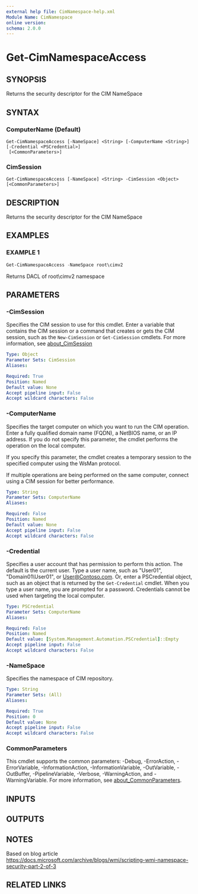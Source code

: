 ```yaml
---
external help file: CimNamespace-help.xml
Module Name: CimNamespace
online version:
schema: 2.0.0
---
```


# Get-CimNamespaceAccess

## SYNOPSIS

Returns the security descriptor for the CIM NameSpace

## SYNTAX

### ComputerName (Default)
```
Get-CimNamespaceAccess [-NameSpace] <String> [-ComputerName <String>] [-Credential <PSCredential>]
 [<CommonParameters>]
```

### CimSession
```
Get-CimNamespaceAccess [-NameSpace] <String> -CimSession <Object> [<CommonParameters>]
```

## DESCRIPTION

Returns the security descriptor for the CIM NameSpace

## EXAMPLES

### EXAMPLE 1

```powershell
Get-CimNamespaceAccess -NameSpace root\cimv2
```

Returns DACL of root\cimv2 namespace

## PARAMETERS

### -CimSession

Specifies the CIM session to use for this cmdlet.
Enter a variable that contains the CIM session or a command that creates or gets
the CIM session, such as the `New-CimSession` or `Get-CimSession` cmdlets.
For more information, see [about_CimSession](https://docs.microsoft.com/powershell/module/microsoft.powershell.core/about/about_cimsession)

```yaml
Type: Object
Parameter Sets: CimSession
Aliases:

Required: True
Position: Named
Default value: None
Accept pipeline input: False
Accept wildcard characters: False
```

### -ComputerName

Specifies the target computer on which you want to run the CIM operation.
Enter a fully qualified domain name (FQDN), a NetBIOS name, or an IP address.
If you do not specify this parameter, the cmdlet performs the operation on the
local computer.

If you specify this parameter, the cmdlet creates a temporary session
to the specified computer using the WsMan protocol.

If multiple operations are being performed on the same computer,
connect using a CIM session for better performance.

```yaml
Type: String
Parameter Sets: ComputerName
Aliases:

Required: False
Position: Named
Default value: None
Accept pipeline input: False
Accept wildcard characters: False
```

### -Credential

Specifies a user account that has permission to perform this action.
The default is the current user. Type a user name, such as "User01", "Domain01\User01",
or User@Contoso.com.
Or, enter a PSCredential object, such as an object that is returned
by the `Get-Credential` cmdlet.
When you type a user name, you are prompted for a password.
Credentials cannot be used when targeting the local computer.

```yaml
Type: PSCredential
Parameter Sets: ComputerName
Aliases:

Required: False
Position: Named
Default value: [System.Management.Automation.PSCredential]::Empty
Accept pipeline input: False
Accept wildcard characters: False
```

### -NameSpace

Specifies the namespace of CIM repository.

```yaml
Type: String
Parameter Sets: (All)
Aliases:

Required: True
Position: 0
Default value: None
Accept pipeline input: False
Accept wildcard characters: False
```

### CommonParameters
This cmdlet supports the common parameters: -Debug, -ErrorAction, -ErrorVariable, -InformationAction, -InformationVariable, -OutVariable, -OutBuffer, -PipelineVariable, -Verbose, -WarningAction, and -WarningVariable. For more information, see [about_CommonParameters](http://go.microsoft.com/fwlink/?LinkID=113216).

## INPUTS

## OUTPUTS

## NOTES

Based on blog article
https://docs.microsoft.com/archive/blogs/wmi/scripting-wmi-namespace-security-part-2-of-3

## RELATED LINKS
